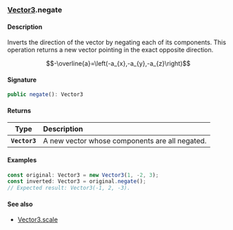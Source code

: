 ### [Vector3](./vector3.md).negate
#### Description
Inverts the direction of the vector by negating each of its components. This operation returns a new vector pointing in the exact opposite direction.
```math
-\overline{a}=\left(-a_{x},-a_{y},-a_{z}\right)
```

#### Signature
```typescript
public negate(): Vector3
```

#### Returns
|Type|Description|
|:-:|:-|
|**`Vector3`**|A new vector whose components are all negated.|

#### Examples
```typescript
const original: Vector3 = new Vector3(1, -2, 3);
const inverted: Vector3 = original.negate();
// Expected result: Vector3(-1, 2, -3).
```

#### See also
- [Vector3.scale]()